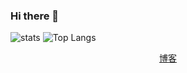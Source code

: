 ### Hi there 👋

<!--
**Yanguan619/Yanguan619** is a ✨ _special_ ✨ repository because its `README.md` (this file) appears on your GitHub profile.

Here are some ideas to get you started:

- 🔭 I’m currently working on ...
- 🌱 I’m currently learning ...
- 👯 I’m looking to collaborate on ...
- 🤔 I’m looking for help with ...
- 💬 Ask me about ...
- 📫 How to reach me: ...
- 😄 Pronouns: ...
- ⚡ Fun fact: ...
-->

![stats](https://github-readme-stats.vercel.app/api?username=Yanguan619&show_icons=true&theme=dark)
![Top Langs](https://github-readme-stats.vercel.app/api/top-langs/?username=Yanguan619&show_icons=true&theme=dark)


<p align="center">
    <a href="https://yanguan619.github.io/Yanguan619/" target="_blank">
        博客
    </a>
</p>


